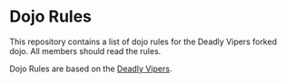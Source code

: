 Dojo Rules
==========

This repository contains a list of dojo rules for the Deadly Vipers forked dojo.
All members should read the rules.

Dojo Rules are based on the [Deadly Vipers](https://github.com/deadlyvipers).
